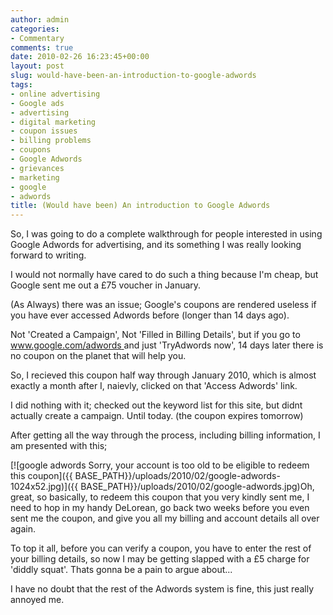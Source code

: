 ```yaml
---
author: admin
categories:
- Commentary
comments: true
date: 2010-02-26 16:23:45+00:00
layout: post
slug: would-have-been-an-introduction-to-google-adwords
tags:
- online advertising
- Google ads
- advertising
- digital marketing
- coupon issues
- billing problems
- coupons
- Google Adwords
- grievances
- marketing
- google
- adwords
title: (Would have been) An introduction to Google Adwords
---
```



So, I was going to do a complete walkthrough for people interested in using Google Adwords for advertising, and its something I was really looking forward to writing.

I would not normally have cared to do such a thing because I'm cheap, but Google sent me out a £75 voucher in January.

(As Always) there was an issue; Google's coupons are rendered useless if you have ever accessed Adwords before (longer than 14 days ago).

Not 'Created a Campaign', Not 'Filled in Billing Details', but if you go to [www.google.com/adwords ](http://www.google.com/adwords)and just 'TryAdwords now', 14 days later there is no coupon on the planet that will help you.

So, I recieved this coupon half way through January 2010, which is almost exactly a month after I, naievly, clicked on that 'Access Adwords' link.

I did nothing with it; checked out the keyword list for this site, but didnt actually create a campaign. Until today. (the coupon expires tomorrow)

After getting all the way through the process, including billing information, I am presented with this;

[![google adwords Sorry, your account is too old to be eligible to redeem this coupon]({{ BASE_PATH}}/uploads/2010/02/google-adwords-1024x52.jpg)]({{ BASE_PATH}}/uploads/2010/02/google-adwords.jpg)Oh, great, so basically, to redeem this coupon that you very kindly sent me, I need to hop in my handy DeLorean, go back two weeks before you even sent me the coupon, and give you all my billing and account details all over again.

To top it all, before you can verify a coupon, you have to enter the rest of your billing details, so now I may be getting slapped with a £5 charge for 'diddly squat'. Thats gonna be a pain to argue about...

I have no doubt that the rest of the Adwords system is fine, this just really annoyed me.
